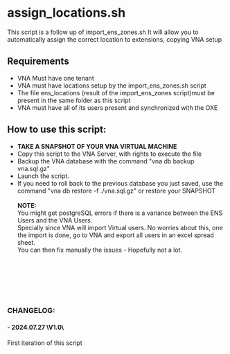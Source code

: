 # assign_locations.sh

This script is a follow up of import_ens_zones.sh
It will allow you to automatically assign the correct location to extensions, copying VNA setup

## Requirements
- VNA Must have one tenant
- VNA must have locations setup by the import_ens_zones.sh script 
- The file ens_locations (result of the import_ens_zones script)must be present in the same folder as this script
- VNA must have all of its users present and synchronized with the OXE

## How to use this script:
- **TAKE A SNAPSHOT OF YOUR VNA VIRTUAL MACHINE**
- Copy this script to the VNA Server, with rights to execute the file
- Backup the VNA database with the command "vna db backup vna.sql.gz"
- Launch the script. 
- If you need to roll back to the previous database you just saved, use the command "vna db restore -f ./vna.sql.gz" or restore your SNAPSHOT
<br><br>
**NOTE:** 
<br>You might get postgreSQL errors if there is a variance between the ENS Users and the VNA Users. 
<br>Specially since VNA will import Virtual users. No worries about this, one the import is done, go to VNA and export all users in an excel spread sheet.
<br>You can then fix manually the issues - Hopefully not a lot. 

<br><br><br><br><br>
### CHANGELOG:
#### - 2024.07.27 \V1.0\
First iteration of this script